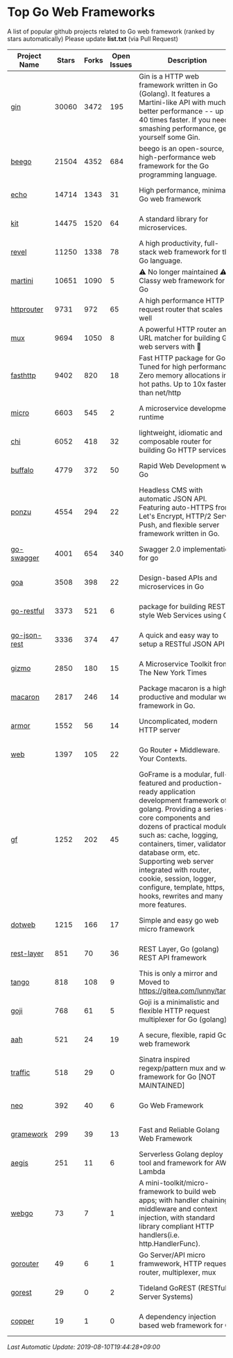 # Top Go Web Frameworks
A list of popular github projects related to Go web framework (ranked by stars automatically)
Please update **list.txt** (via Pull Request)

| Project Name | Stars | Forks | Open Issues | Description | Last Commit |
| ------------ | ----- | ----- | ----------- | ----------- | ----------- |
| [gin](https://github.com/gin-gonic/gin) | 30060 | 3472 | 195 | Gin is a HTTP web framework written in Go (Golang). It features a Martini-like API with much better performance -- up to 40 times faster. If you need smashing performance, get yourself some Gin. | 2019-08-10 01:26:58 |
| [beego](https://github.com/astaxie/beego) | 21504 | 4352 | 684 | beego is an open-source, high-performance web framework for the Go programming language. | 2019-07-21 14:58:28 |
| [echo](https://github.com/labstack/echo) | 14714 | 1343 | 31 | High performance, minimalist Go web framework | 2019-08-07 18:10:18 |
| [kit](https://github.com/go-kit/kit) | 14475 | 1520 | 64 | A standard library for microservices. | 2019-06-24 11:05:17 |
| [revel](https://github.com/revel/revel) | 11250 | 1338 | 78 | A high productivity, full-stack web framework for the Go language. | 2018-10-30 13:23:52 |
| [martini](https://github.com/go-martini/martini) | 10651 | 1090 | 5 | ⚠️ No longer maintained ⚠️  Classy web framework for Go | 2017-01-21 21:58:54 |
| [httprouter](https://github.com/julienschmidt/httprouter) | 9731 | 972 | 65 | A high performance HTTP request router that scales well | 2018-10-21 22:38:31 |
| [mux](https://github.com/gorilla/mux) | 9694 | 1050 | 8 | A powerful HTTP router and URL matcher for building Go web servers with 🦍 | 2019-07-20 20:14:35 |
| [fasthttp](https://github.com/valyala/fasthttp) | 9402 | 820 | 18 | Fast HTTP package for Go. Tuned for high performance. Zero memory allocations in hot paths. Up to 10x faster than net/http | 2019-08-02 15:09:28 |
| [micro](https://github.com/micro/micro) | 6603 | 545 | 2 | A microservice development runtime | 2019-08-09 20:07:48 |
| [chi](https://github.com/go-chi/chi) | 6052 | 418 | 32 | lightweight, idiomatic and composable router for building Go HTTP services | 2019-08-07 01:14:52 |
| [buffalo](https://github.com/gobuffalo/buffalo) | 4779 | 372 | 50 | Rapid Web Development w/ Go | 2019-08-09 17:37:14 |
| [ponzu](https://github.com/ponzu-cms/ponzu) | 4554 | 294 | 22 | Headless CMS with automatic JSON API. Featuring auto-HTTPS from Let's Encrypt, HTTP/2 Server Push, and flexible server framework written in Go. | 2019-08-01 15:48:22 |
| [go-swagger](https://github.com/go-swagger/go-swagger) | 4001 | 654 | 340 | Swagger 2.0 implementation for go | 2019-08-07 20:04:01 |
| [goa](https://github.com/goadesign/goa) | 3508 | 398 | 22 | Design-based APIs and microservices in Go | 2019-08-07 18:10:34 |
| [go-restful](https://github.com/emicklei/go-restful) | 3373 | 521 | 6 | package for building REST-style Web Services using Go | 2019-07-21 06:35:59 |
| [go-json-rest](https://github.com/ant0ine/go-json-rest) | 3336 | 374 | 47 | A quick and easy way to setup a RESTful JSON API | 2017-09-13 04:12:08 |
| [gizmo](https://github.com/nytimes/gizmo) | 2850 | 180 | 15 | A Microservice Toolkit from The New York Times | 2019-08-07 21:38:56 |
| [macaron](https://github.com/go-macaron/macaron) | 2817 | 246 | 14 | Package macaron is a high productive and modular web framework in Go. | 2019-08-05 07:04:06 |
| [armor](https://github.com/labstack/armor) | 1552 | 56 | 14 | Uncomplicated, modern HTTP server | 2019-08-03 18:10:09 |
| [web](https://github.com/gocraft/web) | 1397 | 105 | 22 | Go Router + Middleware. Your Contexts. | 2019-02-07 15:06:52 |
| [gf](https://github.com/gogf/gf) | 1252 | 202 | 45 | GoFrame is a modular, full-featured and production-ready application development framework of golang. Providing a series of core components and dozens of practical modules, such as: cache, logging, containers, timer, validator, database orm, etc. Supporting web server integrated with router, cookie, session, logger, configure, template, https, hooks, rewrites and many more features.  | 2019-08-10 10:07:24 |
| [dotweb](https://github.com/devfeel/dotweb) | 1215 | 166 | 17 | Simple and easy go web micro framework | 2019-07-27 00:21:35 |
| [rest-layer](https://github.com/rs/rest-layer) | 851 | 70 | 36 | REST Layer, Go (golang) REST API framework | 2019-07-09 07:57:12 |
| [tango](https://github.com/lunny/tango) | 818 | 108 | 9 | This is only a mirror and Moved to https://gitea.com/lunny/tango | 2019-05-17 03:31:10 |
| [goji](https://github.com/goji/goji) | 768 | 61 | 5 | Goji is a minimalistic and flexible HTTP request multiplexer for Go (golang) | 2019-01-26 23:58:29 |
| [aah](https://github.com/go-aah/aah) | 521 | 24 | 19 | A secure, flexible, rapid Go web framework | 2019-05-15 07:48:52 |
| [traffic](https://github.com/gravityblast/traffic) | 518 | 29 | 0 | Sinatra inspired regexp/pattern mux and web framework for Go [NOT MAINTAINED] | 2015-11-26 21:31:07 |
| [neo](https://github.com/ivpusic/neo) | 392 | 40 | 6 | Go Web Framework | 2017-08-14 23:54:31 |
| [gramework](https://github.com/gramework/gramework) | 299 | 39 | 13 | Fast and Reliable Golang Web Framework | 2019-06-28 11:08:04 |
| [aegis](https://github.com/tmaiaroto/aegis) | 251 | 11 | 6 | Serverless Golang deploy tool and framework for AWS Lambda | 2019-07-28 17:59:41 |
| [webgo](https://github.com/bnkamalesh/webgo) | 73 | 7 | 1 | A mini-toolkit/micro-framework to build web apps; with handler chaining, middleware and context injection, with standard library compliant HTTP handlers(i.e. http.HandlerFunc). | 2019-07-09 13:48:58 |
| [gorouter](https://github.com/vardius/gorouter) | 49 | 6 | 1 | Go Server/API micro framwework, HTTP request router, multiplexer, mux | 2019-07-23 07:05:26 |
| [gorest](https://github.com/tideland/gorest) | 29 | 0 | 2 | Tideland GoREST (RESTful Server Systems) | 2017-11-10 13:00:37 |
| [copper](https://github.com/tusharsoni/copper) | 19 | 1 | 0 | A dependency injection based web framework for Go | 2019-08-06 03:14:57 |

*Last Automatic Update: 2019-08-10T19:44:28+09:00*